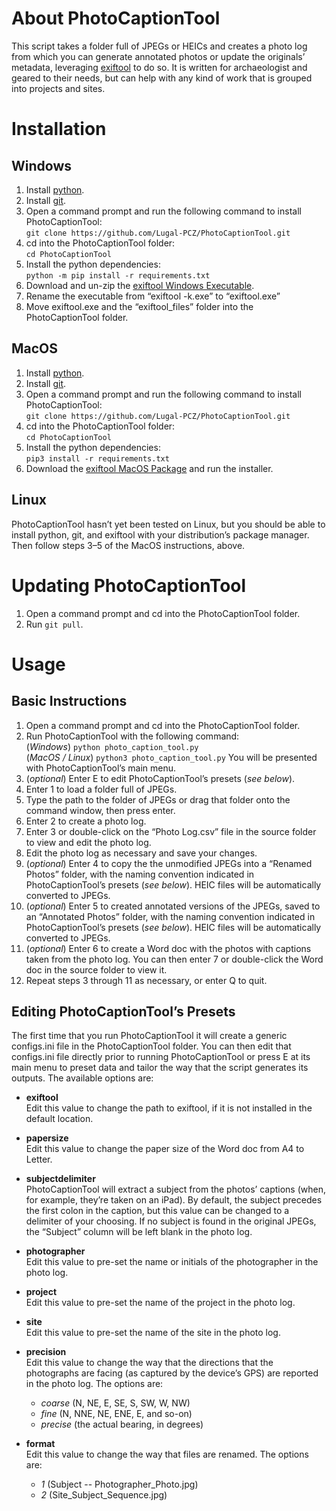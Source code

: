 # About PhotoCaptionTool
This script takes a folder full of JPEGs or HEICs and creates a photo log from which you can generate annotated photos or update the originals’ metadata, leveraging [exiftool](https://exiftool.org) to do so. It is written for archaeologist and geared to their needs, but can help with any kind of work that is grouped into projects and sites.

# Installation
## Windows
1. Install [python](https://www.python.org/downloads/).
2. Install [git](https://git-scm.com/downloads).
3. Open a command prompt and run the following command to install PhotoCaptionTool:  
   ```git clone https://github.com/Lugal-PCZ/PhotoCaptionTool.git```
4. cd into the PhotoCaptionTool folder:  
   ```cd PhotoCaptionTool```
5. Install the python dependencies:  
   ```python -m pip install -r requirements.txt```
6. Download and un-zip the [exiftool Windows Executable](https://exiftool.org).
7. Rename the executable from “exiftool -k.exe” to “exiftool.exe”
8. Move exiftool.exe and the “exiftool_files” folder into the PhotoCaptionTool folder.

## MacOS
1. Install [python](https://www.python.org/downloads/).
2. Install [git](https://git-scm.com/downloads).
3. Open a command prompt and run the following command to install PhotoCaptionTool:  
   ```git clone https://github.com/Lugal-PCZ/PhotoCaptionTool.git```
4. cd into the PhotoCaptionTool folder:  
   ```cd PhotoCaptionTool```
5. Install the python dependencies:  
   ```pip3 install -r requirements.txt```
6. Download the [exiftool MacOS Package](https://exiftool.org) and run the installer.

## Linux
PhotoCaptionTool hasn’t yet been tested on Linux, but you should be able to install python, git, and exiftool with your distribution’s package manager. Then follow steps 3–5 of the MacOS instructions, above.

# Updating PhotoCaptionTool
1. Open a command prompt and cd into the PhotoCaptionTool folder.
2. Run ```git pull```.

# Usage
## Basic Instructions
1. Open a command prompt and cd into the PhotoCaptionTool folder.
2. Run PhotoCaptionTool with the following command:  
   (_Windows_) ```python photo_caption_tool.py```  
   (_MacOS / Linux_) ```python3 photo_caption_tool.py```
   You will be presented with PhotoCaptionTool’s main menu.
3. (_optional_) Enter E to edit PhotoCaptionTool’s presets (_see below_).
4. Enter 1 to load a folder full of JPEGs.
5. Type the path to the folder of JPEGs or drag that folder onto the command window, then press enter.
6. Enter 2 to create a photo log.
7. Enter 3 or double-click on the “Photo Log.csv” file in the source folder to view and edit the photo log.
8. Edit the photo log as necessary and save your changes.
9. (_optional_) Enter 4 to copy the the unmodified JPEGs into a “Renamed Photos” folder, with the naming convention indicated in PhotoCaptionTool’s presets (_see below_). HEIC files will be automatically converted to JPEGs.
10. (_optional_) Enter 5 to created annotated versions of the JPEGs, saved to an “Annotated Photos” folder, with the naming convention indicated in PhotoCaptionTool’s presets (_see below_). HEIC files will be automatically converted to JPEGs.
11. (_optional_) Enter 6 to create a Word doc with the photos with captions taken from the photo log. You can then enter 7 or double-click the Word doc in the source folder to view it.
12. Repeat steps 3 through 11 as necessary, or enter Q to quit.

## Editing PhotoCaptionTool’s Presets
The first time that you run PhotoCaptionTool it will create a generic configs.ini file in the PhotoCaptionTool folder. You can then edit that configs.ini file directly prior to running PhotoCaptionTool or press E at its main menu to preset data and tailor the way that the script generates its outputs. The available options are:
* **exiftool**  
  Edit this value to change the path to exiftool, if it is not installed in the default location.

* **papersize**  
  Edit this value to change the paper size of the Word doc from A4 to Letter.

* **subjectdelimiter**  
  PhotoCaptionTool will extract a subject from the photos’ captions (when, for example, they’re taken on an iPad). By default, the subject precedes the first colon in the caption, but this value can be changed to a delimiter of your choosing. If no subject is found in the original JPEGs, the “Subject” column will be left blank in the photo log.

* **photographer**  
  Edit this value to pre-set the name or initials of the photographer in the photo log.

* **project**  
  Edit this value to pre-set the name of the project in the photo log.

* **site**  
  Edit this value to pre-set the name of the site in the photo log.

* **precision**  
  Edit this value to change the way that the directions that the photographs are facing (as captured by the device’s GPS) are reported in the photo log. The options are:  
    * _coarse_ (N, NE, E, SE, S, SW, W, NW)
    * _fine_ (N, NNE, NE, ENE, E, and so-on)
    * _precise_ (the actual bearing, in degrees)

* **format**  
  Edit this value to change the way that files are renamed. The options are:
    * _1_ (Subject -- Photographer_Photo.jpg)
    * _2_ (Site_Subject_Sequence.jpg)
